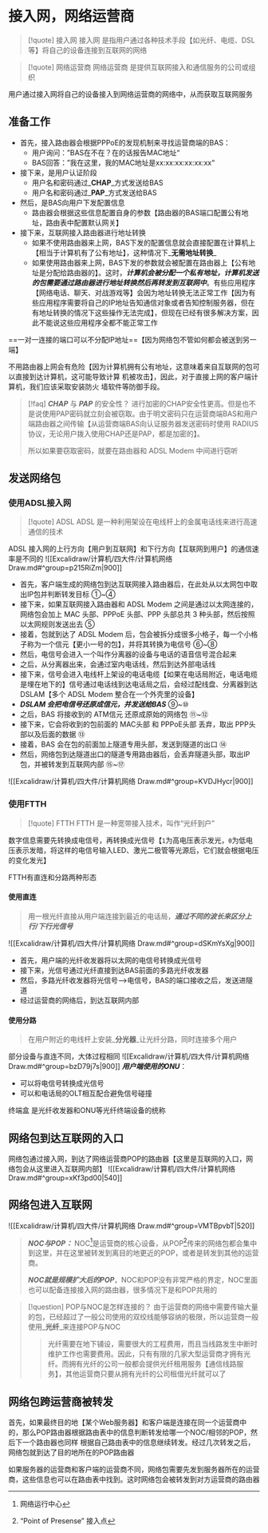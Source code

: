 # 接入网，网络运营商

> \[!quote] 接入网 接入网 是指用户通过各种技术手段【如光纤、电缆、DSL等】将自己的设备连接到互联网的网络

> \[!quote] 网络运营商 网络运营商 是提供互联网接入和通信服务的公司或组织

用户通过接入网将自己的设备接入到网络运营商的网络中，从而获取互联网服务

## 准备工作

* 首先，接入路由器会根据PPPoE的发现机制来寻找运营商端的BAS：
  * 用户询问：”BAS在不在？在的话报告MAC地址“
  * BAS回答：”我在这里，我的MAC地址是xx:xx:xx:xx:xx:xx“
* 接下来，是用户认证阶段
  * 用户名和密码通过_**CHAP**_方式发送给BAS
  * 用户名和密码通过_**PAP**_方式发送给BAS
* 然后，是BAS向用户下发配置信息
  * 路由器会根据这些信息配置自身的参数【路由器的BAS端口配置公有地址，路由表中配置默认网关】
* 接下来，互联网接入路由器进行地址转换
  * 如果不使用路由器来上网，BAS下发的配置信息就会直接配置在计算机上【相当于计算机有了公有地址】，这种情况下_**无需地址转换**_
  * 如果使用路由器来上网，BAS下发的参数就会被配置在路由器上【公有地址是分配给路由器的】。这时，_**计算机会被分配一个私有地址，计算机发送的包需要通过路由器进行地址转换然后再转发到互联网中**_。有些应用程序【网络电话、聊天、对战游戏等】会因为地址转换无法正常工作【因为有些应用程序需要将自己的IP地址告知通信对象或者告知控制服务器，但在有地址转换的情况下这些操作无法完成】，但现在已经有很多解决方案，因此不能说这些应用程序全都不能正常工作

\==一对一连接的端口可以不分配IP地址==【因为网络包不管如何都会被送到另一端】

不用路由器上网会有危险【因为计算机拥有公有地址，这意味着来自互联网的包可以直接到达计算机，这可能导致计算 机被攻击】，因此，对于直接上网的客户端计算机，我们应该采取安装防火 墙软件等防御手段。

> \[!faq] _**CHAP**_ 与 _**PAP**_ 的安全性？ 进行加密的CHAP安全性更高。但是也不是说使用PAP密码就立刻会被窃取。由于明文密码只在运营商端BAS和用户端路由器之间传输【从运营商端BAS向认证服务器发送密码时使用 RADIUS协议，无论用户拨入使用CHAP还是PAP，都是加密的】。
>
> 所以如果要窃取密码，就要在路由器和 ADSL Modem 中间进行窃听

## 发送网络包

### 使用ADSL接入网

> \[!quote] ADSL ADSL 是一种利用架设在电线杆上的金属电话线来进行高速通信的技术

ADSL 接入网的上行方向【用户到互联网】和下行方向【互联网到用户】的通信速率是不同的 !\[\[Excalidraw/计算机/四大件/计算机网络 Draw.md#^group=p215RiZm|900]]

* 首先，客户端生成的网络包到达互联网接入路由器后，在此处从以太网包中取出IP包并判断转发目标 ①\~④
* 接下来，如果互联网接入路由器和 ADSL Modem 之间是通过以太网连接的，网络包会加上 MAC 头部、PPPoE 头部、PPP 头部总共 3 种头部，然后按照以太网规则发送出去 ⑤
* 接着，包就到达了 ADSL Modem 后，包会被拆分成很多小格子，每一个小格子称为一个信元【更小一号的包】，并将其转换为电信号 ⑥\~⑧
* 然后，电信号会进入一个叫作分离器的设备与电话的语音信号混合起来
* 之后，从分离器出来，会通过室内电话线，然后到达外部电话线
* 接下来，信号会进入电线杆上架设的电话电缆【如果在电话局附近，电话电缆是埋在地下的】信号通过电话线到达电话局之后，会经过配线盘、分离器到达 DSLAM【多个 ADSL Modem 整合在一个外壳里的设备】
* _**DSLAM 会把电信号还原成信元，并发送给BAS**_ ⑨\~⑩
* 之后，BAS 将接收到的 ATM信元 还原成原始的网络包 ⑪\~⑫
* 接下来，它会将收到的包前面的 MAC头部 和 PPPoE头部 丢弃，取出 PPP头部以及后面的数据 ⑬
* 接着，BAS 会在包的前面加上隧道专用头部，发送到隧道的出口 ⑭
* 然后，网络包到达隧道出口的隧道专用路由器后，会丢弃隧道头部，取出IP包，并被转发到互联网内部 ⑮\~⑰

!\[\[Excalidraw/计算机/四大件/计算机网络 Draw.md#^group=KVDJHycr|900]]

### 使用FTTH

> \[!quote] FTTH FTTH 是一种宽带接入技术，叫作“光纤到户”

数字信息需要先转换成电信号，再转换成光信号【`1`为高电压表示发光，`0`为低电压表示发暗，将这样的电信号输入LED、激光二极管等光源后，它们就会根据电压的变化发光】

FTTH有直连和分路两种形态

#### 使用直连

> 用一根光纤直接从用户端连接到最近的电话局，_**通过不同的波长来区分上行/下行光信号**_

!\[\[Excalidraw/计算机/四大件/计算机网络 Draw.md#^group=dSKmYsXg|900]]

* 首先，用户端的光纤收发器将以太网的电信号转换成光信号
* 接下来，光信号通过光纤直接到达BAS前面的多路光纤收发器
* 然后，多路光纤收发器将光信号-->电信号，BAS的端口接收之后，发送进隧道
* 经过运营商的网络后，到达互联网内部

#### 使用分路

> 在用户附近的电线杆上安装_**分光器**_让光纤分路，同时连接多个用户

部分设备与直连不同，大体过程相同 !\[\[Excalidraw/计算机/四大件/计算机网络 Draw.md#^group=bzD79j7s|900]] _**用户端使用的ONU**_：

* 可以将电信号转换成光信号
* 可以和电话局的OLT相互配合避免信号碰撞

终端盒 是光纤收发器和ONU等光纤终端设备的统称

## 网络包到达互联网的入口

网络包通过接入网，到达了网络运营商POP的路由器【这里是互联网的入口，网络包会从这里进入互联网内部】 !\[\[Excalidraw/计算机/四大件/计算机网络 Draw.md#^group=xKf3pd00|540]]

## 网络包进入互联网

!\[\[Excalidraw/计算机/四大件/计算机网络 Draw.md#^group=VMTBpvbT|520]]

> _**NOC与POP：**_ NOC[^1]是运营商的核心设备，从POP[^2]传来的网络包都会集中到这里，并在这里被转发到离目的地更近的POP，或者是转发到其他的运营商。
>
> _**NOC就是规模扩大后的POP**_，NOC和POP没有非常严格的界定，NOC里面也可以配备连接接入网的路由器，很多情况下是和POP共用的

> \[!question] POP与NOC是怎样连接的？ 由于运营商的网络中需要传输大量的包，已经超过了一般公司使用的双绞线能够容纳的极限，所以运营商一般使用_**光纤**_来连接POP与NOC
>
> > 光纤需要在地下铺设，需要很大的工程费用，而且当线路发生中断时维护工作也需要费用。因此，只有有限的几家大型运营商才拥有光纤。而拥有光纤的公司一般都会提供光纤租用服务【通信线路服务】，其他运营商只要从拥有光纤的公司租借光纤就可以了

## 网络包跨运营商被转发

首先，如果最终目的地【某个Web服务器】和客户端是连接在同一个运营商中的，那么POP路由器根据路由表中的信息判断转发给哪一个NOC/相邻的POP，然后下一个路由器也同样 根据自己路由表中的信息继续转发。经过几次转发之后，网络包就到达了目的地所在的POP路由器

如果服务器的运营商和客户端的运营商不同，网络包需要先发到服务器所在的运营商，这些信息也可以在路由表中找到。这时网络包会被转发到对方运营商的路由器

[^1]: 网络运行中心

[^2]: “Point of Presense” 接入点
